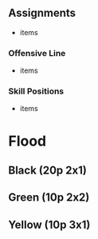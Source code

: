 ## Assignments
- items

### Offensive Line
- items

### Skill Positions
- items

# Flood

## Black (20p 2x1)

## Green (10p 2x2)

## Yellow (10p 3x1)